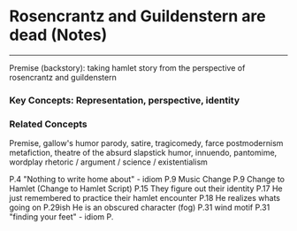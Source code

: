# Rosencrantz and Guildenstern are dead (Notes)
---
Premise (backstory): taking hamlet story from the perspective of rosencrantz and guildenstern
### Key Concepts: Representation, perspective, identity
### Related Concepts
Premise, gallow's humor
parody, satire, tragicomedy, farce
postmodernism
metafiction, theatre of the absurd
slapstick humor, innuendo, pantomime, wordplay
rhetoric / argument / science / existentialism

P.4 "Nothing to write home about" - idiom
P.9 Music Change
P.9 Change to Hamlet (Change to Hamlet Script)
P.15 They figure out their identity
P.17 He just remembered to practice their hamlet encounter
P.18 He realizes whats going on
P.29ish He is an obscured character (fog)
P.31 wind motif
P.31 "finding your feet" - idiom
P.